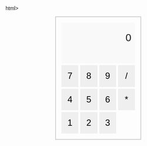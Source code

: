 html> <html> <head> <title>HTML Calculator</title> <style> body { font-family: Arial, sans-serif; }
#calculator { margin: 0 auto; width: 200px; height: 300px; border: 2px solid #ccc; padding: 15px; display: grid; grid-template-columns: repeat(4, 1fr); grid-gap: 5px; }
button { width: 100%; height: 100%; border: none; font-size: 24px; cursor: pointer; }
button:hover { background-color: #f2f2f2; }
button:active { background-color: #e6e6e6; }
.clear, .equals { grid-column: span 2; background-color: #ff6347; color: #fff; }
.clear:hover, .equals:hover { background-color: #ff4d30; }
.clear:active, .equals:active { background-color: #ff3f21; }
.display { grid-column: span 4; background-color: #f9f9f9; text-align: right; padding: 25px 10px; font-size: 28px; } </style>
</head> <body> <div id="calculator"> <div class="display">0</div> <button>7</button> <button>8</button> <button>9</button> <button>/</button> <button>4</button> <button>5</button> <button>6</button> <button>*</button> <button>1</button> <button>2</button> <button>3

